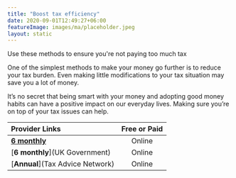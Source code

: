 ```yaml
---
title: "Boost tax efficiency"
date: 2020-09-01T12:49:27+06:00
featureImage: images/ma/placeholder.jpeg
layout: static
---
```


Use these methods to ensure you're not paying too much tax

One of the simplest methods to make your money go further is to reduce your tax burden. Even making little modifications to your tax situation may save you a lot of money.

It’s no secret that being smart with your money and adopting good money habits can have a positive impact on our everyday lives. Making sure you’re on top of your tax issues can help.

| Provider Links      | Free or Paid  |  
| :-----------          | :--------------:      |  
| [**6 monthly**](MoneySavingExpert.com) | Online | 
| [**6 monthly**](UK Government) | Online | 
| [**Annual**](Tax Advice Network) | Online | 
  

<br/><br/>






